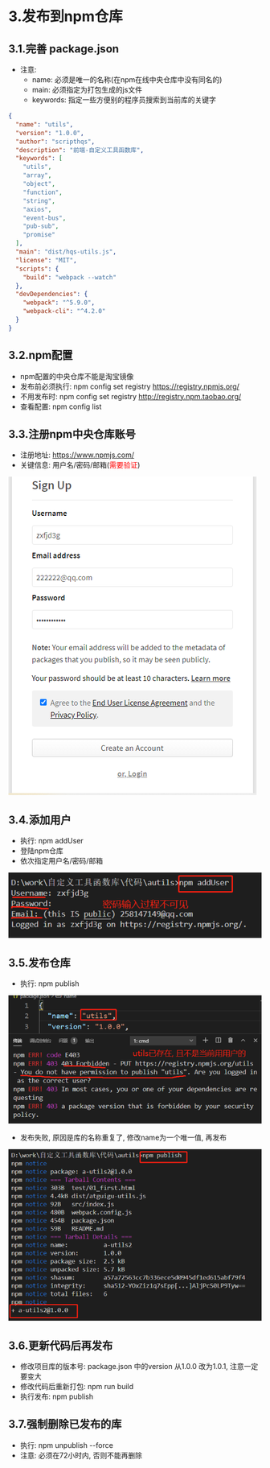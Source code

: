 # 3.发布到npm仓库

## 3.1.完善 package.json

- 注意:
  - name: 必须是唯一的名称(在npm在线中央仓库中没有同名的)
  - main: 必须指定为打包生成的js文件
  - keywords: 指定一些方便别的程序员搜索到当前库的关键字

```json
{
  "name": "utils",
  "version": "1.0.0",
  "author": "scripthqs",
  "description": "前端-自定义工具函数库",
  "keywords": [
    "utils",
    "array",
    "object",
    "function",
    "string",
    "axios",
    "event-bus",
    "pub-sub",
    "promise"
  ],
  "main": "dist/hqs-utils.js",
  "license": "MIT",
  "scripts": {
    "build": "webpack --watch"
  },
  "devDependencies": {
    "webpack": "^5.9.0",
    "webpack-cli": "^4.2.0"
  }
}
```

## 3.2.npm配置

- npm配置的中央仓库不能是淘宝镜像
- 发布前必须执行:  npm config set registry <https://registry.npmjs.org/>
- 不用发布时: npm config set registry <http://registry.npm.taobao.org/>
- 查看配置: npm config list

## 3.3.注册npm中央仓库账号

- 注册地址: <https://www.npmjs.com/>
- 关键信息: 用户名/密码/邮箱(<font color='red'>需要验证</font>)

![image-20201204150917555](../images/image-20201204150917555.png)

## 3.4.添加用户

- 执行: npm addUser
- 登陆npm仓库
- 依次指定用户名/密码/邮箱

![image-20201204151301849](../images/image-20201204151301849.png)

## 3.5.发布仓库

- 执行: npm publish

![image-20201210143938993](../images/image-20201210143938993.png)

- 发布失败, 原因是库的名称重复了, 修改name为一个唯一值, 再发布

![image-20201204153505733](../images/image-20201204153505733.png)

## 3.6.更新代码后再发布

- 修改项目库的版本号: package.json 中的version 从1.0.0 改为1.0.1, 注意一定要变大
- 修改代码后重新打包: npm run build
- 执行发布: npm publish

## 3.7.强制删除已发布的库

- 执行: npm unpublish --force
- 注意: 必须在72小时内, 否则不能再删除
